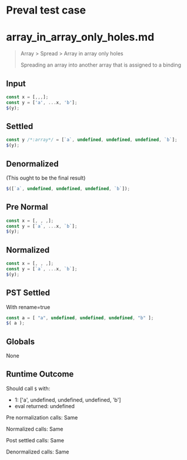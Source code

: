 # Preval test case

# array_in_array_only_holes.md

> Array > Spread > Array in array only holes
>
> Spreading an array into another array that is assigned to a binding

## Input

`````js filename=intro
const x = [,,,];
const y = ['a', ...x, 'b'];
$(y);
`````

## Settled


`````js filename=intro
const y /*:array*/ = [`a`, undefined, undefined, undefined, `b`];
$(y);
`````

## Denormalized
(This ought to be the final result)

`````js filename=intro
$([`a`, undefined, undefined, undefined, `b`]);
`````

## Pre Normal


`````js filename=intro
const x = [, , ,];
const y = [`a`, ...x, `b`];
$(y);
`````

## Normalized


`````js filename=intro
const x = [, , ,];
const y = [`a`, ...x, `b`];
$(y);
`````

## PST Settled
With rename=true

`````js filename=intro
const a = [ "a", undefined, undefined, undefined, "b" ];
$( a );
`````

## Globals

None

## Runtime Outcome

Should call `$` with:
 - 1: ['a', undefined, undefined, undefined, 'b']
 - eval returned: undefined

Pre normalization calls: Same

Normalized calls: Same

Post settled calls: Same

Denormalized calls: Same
